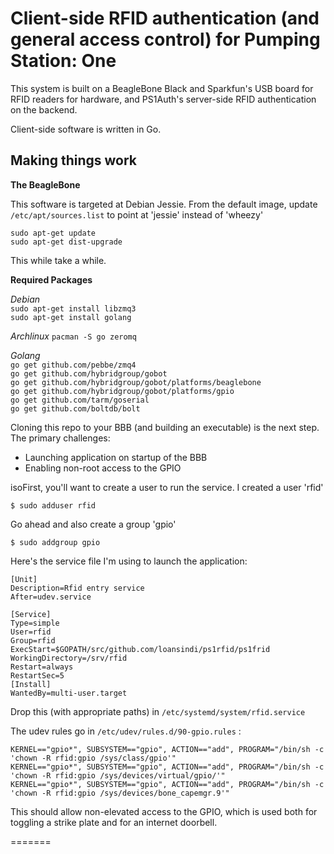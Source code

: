 
# Client-side RFID authentication (and general access control) for Pumping Station: One

This system is built on a BeagleBone Black and Sparkfun's USB board for RFID readers for hardware, and PS1Auth's server-side RFID authentication on the backend.

Client-side software is written in Go. 


Making things work
-----
**The BeagleBone**

This software is targeted at Debian Jessie. From the default image, update `/etc/apt/sources.list` to point at 'jessie' instead of 'wheezy'

`sudo apt-get update`  
`sudo apt-get dist-upgrade`

This while take a while.

**Required Packages**

*Debian*  
`sudo apt-get install libzmq3`  
`sudo apt-get install golang`  

*Archlinux*
`pacman -S go zeromq`

*Golang*  
`go get github.com/pebbe/zmq4`  
`go get github.com/hybridgroup/gobot`  
`go get github.com/hybridgroup/gobot/platforms/beaglebone`  
`go get github.com/hybridgroup/gobot/platforms/gpio`  
`go get github.com/tarm/goserial`  
`go get github.com/boltdb/bolt`

Cloning this repo to your BBB (and building an executable) is the next step. The primary challenges:

* Launching application on startup of the BBB
* Enabling non-root access to the GPIO

isoFirst, you'll want to create a user to run the service. I created a user 'rfid' 

`$ sudo adduser rfid`

Go ahead and also create a group 'gpio'

`$ sudo addgroup gpio`

Here's the service file I'm using to launch the application:

```
[Unit]
Description=Rfid entry service
After=udev.service

[Service]
Type=simple
User=rfid
Group=rfid
ExecStart=$GOPATH/src/github.com/loansindi/ps1rfid/ps1frid
WorkingDirectory=/srv/rfid
Restart=always
RestartSec=5
[Install]
WantedBy=multi-user.target
```

Drop this (with appropriate paths) in `/etc/systemd/system/rfid.service`

The udev rules go in `/etc/udev/rules.d/90-gpio.rules` :

```
KERNEL=="gpio*", SUBSYSTEM=="gpio", ACTION=="add", PROGRAM="/bin/sh -c 'chown -R rfid:gpio /sys/class/gpio'"
KERNEL=="gpio*", SUBSYSTEM=="gpio", ACTION=="add", PROGRAM="/bin/sh -c 'chown -R rfid:gpio /sys/devices/virtual/gpio/'"
KERNEL=="gpio*", SUBSYSTEM=="gpio", ACTION=="add", PROGRAM="/bin/sh -c 'chown -R rfid:gpio /sys/devices/bone_capemgr.9'"
```

This should allow non-elevated access to the GPIO, which is used both for toggling a strike plate and for an internet doorbell.


=======
